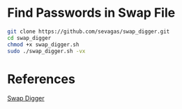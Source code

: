 # Find Passwords in Swap File
```bash
git clone https://github.com/sevagas/swap_digger.git
cd swap_digger
chmod +x swap_digger.sh
sudo ./swap_digger.sh -vx
```

# References
[Swap Digger](https://github.com/sevagas/swap_digger)
